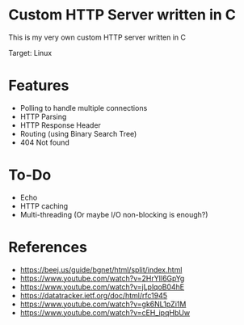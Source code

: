 # Custom HTTP Server written in C

This is my very own custom HTTP server written in C

Target: Linux

# Features

- Polling to handle multiple connections
- HTTP Parsing
- HTTP Response Header
- Routing (using Binary Search Tree)
- 404 Not found

# To-Do

- Echo
- HTTP caching
- Multi-threading (Or maybe I/O non-blocking is enough?)

# References

- https://beej.us/guide/bgnet/html/split/index.html
- https://www.youtube.com/watch?v=2HrYIl6GpYg
- https://www.youtube.com/watch?v=jLplqoB04hE
- https://datatracker.ietf.org/doc/html/rfc1945
- https://www.youtube.com/watch?v=gk6NL1pZi1M
- https://www.youtube.com/watch?v=cEH_ipqHbUw
